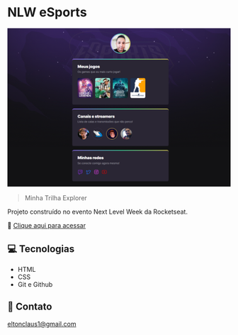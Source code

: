 # NLW eSports 

![preview](./.github/preview.png)

> Minha Trilha Explorer

Projeto construído no evento Next Level Week da Rocketseat.


🔗 [Clique aqui para acessar](https://eltonclaus.github.io/nlw-esports-explorer/)

## 💻 Tecnologias
- HTML
- CSS
- Git e Github

## 📱 Contato

eltonclaus1@gmail.com